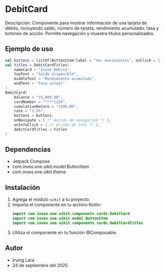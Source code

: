 # DebitCard

Descripción: Componente para mostrar información de una tarjeta de débito, incluyendo saldo, número de tarjeta, rendimiento acumulado, tasa y botones de acción. Permite navegación y muestra títulos personalizados.

## Ejemplo de uso
```kotlin
val buttons = listOf(ButtonItem(label = "Ver movimientos", onClick = { /* Acción */ }, enabled = true))
val titles = DebitCardTitles(
    nameCard = "Invex Débito",
    topText = "Saldo disponible",
    middleText = "Rendimiento acumulado",
    endText = "Tasa actual"
)
DebitCard(
    balance = "$5,000.00",
    cardNumber = "****1234",
    cumulativeReturn = "$200.00",
    rate = "3.5%",
    buttons = buttons,
    onNavigate = { /* Acción de navegación */ },
    onInfoClick = { /* Acción de info */ },
    debitCardTitles = titles
)
```

## Dependencias
- Jetpack Compose
- com.invex.one.uikit.model.ButtonItem
- com.invex.one.uikit.theme

## Instalación
1. Agrega el módulo `uikit` a tu proyecto.
2. Importa el componente en tu archivo Kotlin:
   ```kotlin
   import com.invex.one.uikit.components.cards.DebitCard
   import com.invex.one.uikit.model.ButtonItem
   import com.invex.one.uikit.components.cards.DebitCardTitles
   ```
3. Utiliza el componente en tu función @Composable.

## Autor
- Irving Lara
- 24 de septiembre del 2025

